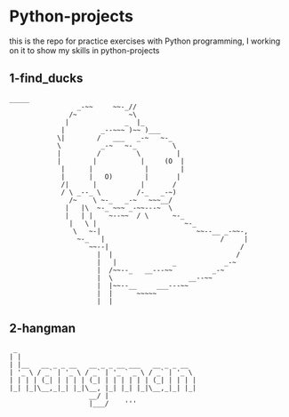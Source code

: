 # Python-projects

this is the repo for practice exercises with Python programming, I working on it to show my skills in python-projects
## 1-find_ducks
    _____
                     _-~~     ~~-_//
                   /~             ~\
                  |              _  |_
                 |         _--~~~ )~~ )___
                \|        /   ___   _-~   ~-_
                \          _-~   ~-_         \
                |         /         \         |
                |        |           |     (O  |
                 |      |             |        |
                 |      |   O)        |       |
                 /|      |           |       /
                 / \ _--_ \         /-_   _-~)
                   /~    \ ~-_   _-~   ~~~__/
                  |   |\  ~-_ ~~~ _-~~---~  \
                  |   | |    ~--~~  / \      ~-_
                   |   \ |                      ~-_
                    \   ~-|                        ~~--__ _-~~-,
                     ~-_   |                             /     |
                        ~~--|                                 /
                          |  |                               /
                          |   |              _            _-~
                          |  /~~--_   __---~~          _-~
                          |  \                   __--~~
                          |  |~~--__     ___---~~
                          |  |      ~~~~~
                          |  |

## 2-hangman
     _                                             
    | |                                            
    | |__   __ _ _ __   __ _ _ __ ___   __ _ _ __  
    | '_ \ / _` | '_ \ / _` | '_ ` _ \ / _` | '_ \ 
    | | | | (_| | | | | (_| | | | | | | (_| | | | |
    |_| |_|\__,_|_| |_|\__, |_| |_| |_|\__,_|_| |_|
                        __/ |                      
                        |___/    '''


